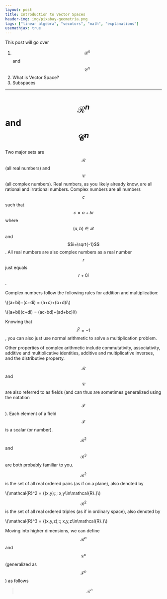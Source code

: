 ```yaml
---
layout: post
title: Introduction to Vector Spaces
header-img: img/pixabay-geometria.png
tags: ["linear algebra", "vecotors", "math", "explanations"]
usemathjax: true
---
```


<!-- This page will go over an introduction to vector spaces. For more on vector spaces see the following posts:

Finite Dimensional Vector Spaces [In Progress]

The Vector Space of Linear Maps [In Progress]

Isomorphic Vector Spaces [In Progess] -->


This post will go over

1. $$\mathcal{R}^n$$ and $$\mathcal{C}^n$$
2. What is Vector Space?
3. Subspaces

---
#  $$\mathcal{R}^n$$ and $$\mathcal{C}^n$$

Two major sets are $$\mathcal{R}$$ (all real numbers) and $$\mathcal{C}$$ (all complex numbers). Real numbers, as you likely already know, are all rational and irrational numbers. Complex numbers are all numbers $$c$$ such that $$c=a+bi$$ where $$(a,b)\in\mathcal{R}$$ and $$i=\sqrt{-1}$$. All real numbers are also complex numbers as a real number $$r$$ just equals $$r+0i$$.

Complex numbers follow the following rules for addition and multiplication:

\\((a+bi)+(c+di) = (a+c)+(b+d)i\\)

\\((a+bi)(c+di) = (ac-bd)+(ad+bc)i\\)

Knowing that $$i^2=-1$$, you can also just use normal arithmetic to solve a multiplication problem.

Other properties of complex arithmetic include commutativity, associativity, additive and multiplicative identities, additive and multiplicative inverses, and the distributive property.

$$\mathcal{R}$$ and $$\mathcal{C}$$ are also referred to as fields (and can thus are sometimes generalized using the notation $$\mathcal{F}$$). Each element of a field $$\mathcal{F}$$ is a scalar (or number).

$$\mathcal{R}^2$$ and $$\mathcal{R}^3$$ are both probably familiar to you.

$$\mathcal{R}^2$$ is the set of all real ordered pairs (as if on a plane), also denoted by

\\(\mathcal{R}^2 = \{(x,y)\;:\; x,y\in\mathcal{R}.\}\\)

$$\mathcal{R}^2$$ is the set of all real ordered triples (as if in ordinary space), also denoted by

\\(\mathcal{R}^3 = \{(x,y,z)\;:\; x,y,z\in\mathcal{R}.\}\\)

Moving into higher dimensions, we can define $$\mathcal{R}^n$$ and $$\mathcal{C}^n$$ (generalized as $$\mathcal{F}^n$$) as follows

> $$\mathcal{R}^n$$